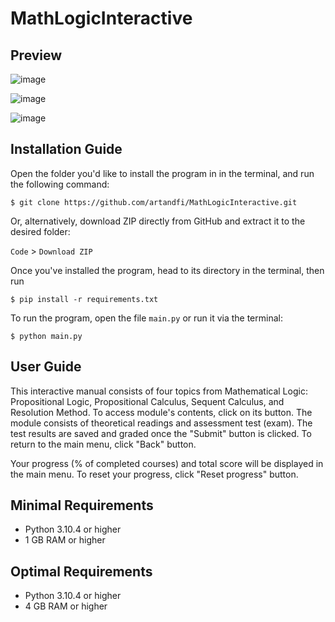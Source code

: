 # MathLogicInteractive

## Preview

![image](https://github.com/artandfi/MathLogicInteractive/assets/28676554/aae6a53d-6a65-402f-863e-160950b23af1)


![image](https://github.com/artandfi/MathLogicInteractive/assets/28676554/6090591e-1cac-4f43-9a52-33aa66dfcc4a)


![image](https://github.com/artandfi/MathLogicInteractive/assets/28676554/66caae6a-0556-4d15-898c-009a35865c37)


## Installation Guide
Open the folder you'd like to install the program in in the terminal, and run the following command:

``$ git clone https://github.com/artandfi/MathLogicInteractive.git``

Or, alternatively, download ZIP directly from GitHub and extract it to the desired folder:

``Code`` > ``Download ZIP``

Once you've installed the program, head to its directory in the terminal, then run

``$ pip install -r requirements.txt``

To run the program, open the file ``main.py`` or run it via the terminal:

``$ python main.py``

## User Guide
This interactive manual consists of four topics from Mathematical Logic: Propositional Logic, Propositional Calculus, Sequent Calculus, and Resolution Method.
To access module's contents, click on its button. The module consists of theoretical readings and assessment test (exam).
The test results are saved and graded once the "Submit" button is clicked. To return to the main menu, click "Back" button.

Your progress (% of completed courses) and total score will be displayed in the main menu. To reset your progress, click "Reset progress" button.

## Minimal Requirements
* Python 3.10.4 or higher
* 1 GB RAM or higher

## Optimal Requirements
* Python 3.10.4 or higher
* 4 GB RAM or higher
